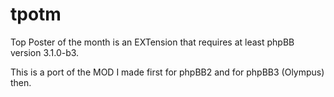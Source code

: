 # tpotm

Top Poster of the month is an EXTension that requires at least phpBB version 3.1.0-b3.

This is a port of the MOD I made first for phpBB2 and for phpBB3 (Olympus) then.
